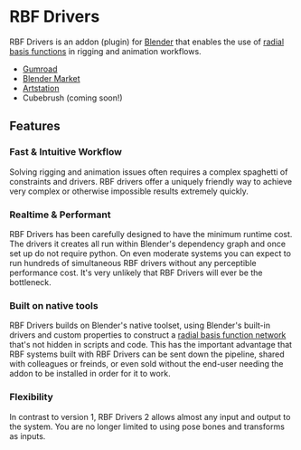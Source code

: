 
# RBF Drivers

RBF Drivers is an addon (plugin) for [Blender](https://www.blender.org/) that enables the use of [radial basis functions](https://en.wikipedia.org/wiki/Radial_basis_function) in rigging and animation workflows.

- [Gumroad](https://jamesvsnowden.gumroad.com/l/rbf-drivers)
- [Blender Market](https://blendermarket.com/products/rbf-drivers)
- [Artstation](https://www.artstation.com/a/2238325)
- Cubebrush (coming soon!)

## Features

### Fast & Intuitive Workflow

Solving rigging and animation issues often requires a complex spaghetti of constraints and drivers. RBF drivers offer a uniquely friendly way to achieve very complex or otherwise impossible results extremely quickly.

### Realtime & Performant

RBF Drivers has been carefully designed to have the minimum runtime cost. The drivers it creates all run within Blender's dependency graph and once set up do not require python. On even moderate systems you can expect to run hundreds of simultaneous RBF drivers without any perceptible performance cost. It's very unlikely that RBF Drivers will ever be the bottleneck.

### Built on native tools

RBF Drivers builds on Blender's native toolset, using Blender's built-in drivers and custom properties to construct a [radial basis function network](https://en.wikipedia.org/wiki/Radial_basis_function_network) that's not hidden in scripts and code. This has the important advantage that RBF systems built with RBF Drivers can be sent down the pipeline, shared with colleagues or freinds, or even sold without the end-user needing the addon to be installed in order for it to work.

### Flexibility

In contrast to version 1, RBF Drivers 2 allows almost any input and output to the system. You are no longer limited to using pose bones and transforms as inputs.